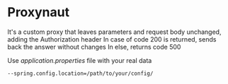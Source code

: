 # Proxynaut 
It's a custom proxy that leaves parameters and request body unchanged, adding the Authorization header
In case of code 200 is returned, sends back the answer without changes
In else, returns code 500

Use _application.properties_ file with your real data

```
--spring.config.location=/path/to/your/config/
```
